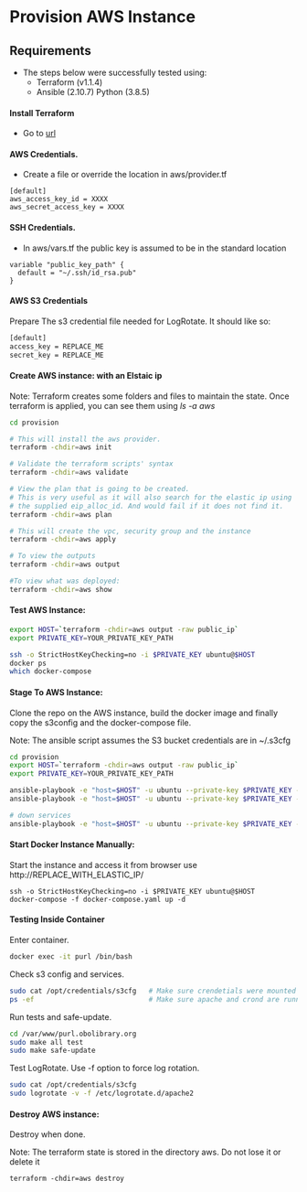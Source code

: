 # Provision AWS Instance

## Requirements 

- The steps below were successfully tested using:
    - Terraform (v1.1.4)
    - Ansible   (2.10.7) Python (3.8.5)

#### Install Terraform

- Go to [url](https://learn.hashicorp.com/tutorials/terraform/install-cli)

#### AWS Credentials.
- Create a file or override the location in aws/provider.tf

```
[default]
aws_access_key_id = XXXX
aws_secret_access_key = XXXX
```
#### SSH Credentials.
- In aws/vars.tf the public key is assumed to be in the standard location

```
variable "public_key_path" {
  default = "~/.ssh/id_rsa.pub"
}

```

#### AWS S3 Credentials

Prepare The s3 credential file needed for LogRotate. It should like so:

```sh
[default]
access_key = REPLACE_ME
secret_key = REPLACE_ME
```

#### Create AWS instance: with an Elstaic ip 

Note: Terraform creates some folders and files to maintain the state. 
      Once terraform is applied, you can see them using <i>ls -a aws</i>

```sh
cd provision

# This will install the aws provider. 
terraform -chdir=aws init

# Validate the terraform scripts' syntax
terraform -chdir=aws validate

# View the plan that is going to be created.
# This is very useful as it will also search for the elastic ip using 
# the supplied eip_alloc_id. And would fail if it does not find it.
terraform -chdir=aws plan

# This will create the vpc, security group and the instance
terraform -chdir=aws apply

# To view the outputs
terraform -chdir=aws output 

#To view what was deployed:
terraform -chdir=aws show 
```

#### Test AWS Instance: 

```sh
export HOST=`terraform -chdir=aws output -raw public_ip`
export PRIVATE_KEY=YOUR_PRIVATE_KEY_PATH

ssh -o StrictHostKeyChecking=no -i $PRIVATE_KEY ubuntu@$HOST
docker ps
which docker-compose
```

#### Stage To AWS Instance: 

Clone the repo on the AWS instance, build the docker image and finally copy 
the s3config and the docker-compose file. 

Note: The ansible script assumes the S3 bucket credentials are in ~/.s3cfg 

```sh
cd provision
export HOST=`terraform -chdir=aws output -raw public_ip`
export PRIVATE_KEY=YOUR_PRIVATE_KEY_PATH

ansible-playbook -e "host=$HOST" -u ubuntu --private-key $PRIVATE_KEY -i "$HOST," stage.yaml
ansible-playbook -e "host=$HOST" -u ubuntu --private-key $PRIVATE_KEY -i "$HOST," start_services.yaml

# down services
ansible-playbook -e "host=$HOST" -u ubuntu --private-key $PRIVATE_KEY -i "$HOST," down_services.yaml
```

#### Start Docker Instance Manually: 

Start the instance and access it from browser use http://REPLACE_WITH_ELASTIC_IP/

```
ssh -o StrictHostKeyChecking=no -i $PRIVATE_KEY ubuntu@$HOST
docker-compose -f docker-compose.yaml up -d
```

#### Testing Inside Container

Enter container.

```sh
docker exec -it purl /bin/bash
```

Check s3 config and services.

```sh
sudo cat /opt/credentials/s3cfg   # Make sure crendetials were mounted properly
ps -ef                            # Make sure apache and crond are running
```

Run tests and safe-update.

```sh
cd /var/www/purl.obolibrary.org
sudo make all test
sudo make safe-update
```

Test LogRotate. Use -f option to force log rotation.

```sh
sudo cat /opt/credentials/s3cfg
sudo logrotate -v -f /etc/logrotate.d/apache2
```

#### Destroy AWS instance:

Destroy when done.

Note: The terraform state is stored in the directory aws. 
      Do not lose it or delete it

```
terraform -chdir=aws destroy
```


